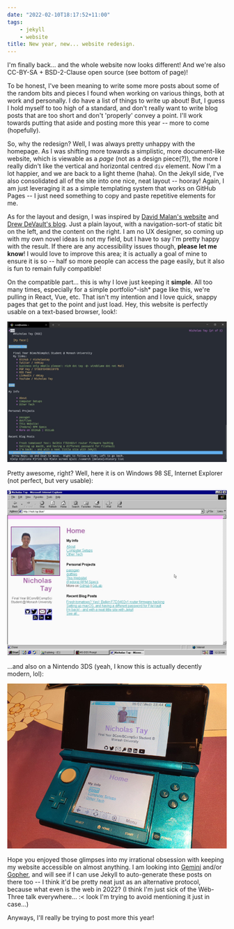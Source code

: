 ```yaml
---
date: "2022-02-10T18:17:52+11:00"
tags:
    - jekyll
    - website
title: New year, new... website redesign.
---
```


I'm finally back... and the whole website now looks different! And we're also CC-BY-SA + BSD-2-Clause open source (see bottom of page)!

To be honest, I've been meaning to write some more posts about some of the random bits and pieces I found when working on various things, both at work and personally. I do have a list of things to write up about! But, I guess I hold myself to too high of a standard, and don't really want to write blog posts that are too short and don't 'properly' convey a point. I'll work towards putting that aside and posting more this year -- more to come (hopefully).

So, why the redesign? Well, I was always pretty unhappy with the homepage. As I was shifting more towards a simplistic, more document-like website, which is viewable as a *page* (not as a design piece(?)), the more I really didn't like the vertical and horizontal centred `div` element. Now I'm a lot happier, and we are back to a light theme (haha). On the Jekyll side, I've also consolidated all of the site into one nice, neat layout -- hooray! Again, I am just leveraging it as a simple templating system that works on GitHub Pages -- I just need something to copy and paste repetitive elements for me.

As for the layout and design, I was inspired by [David Malan's website](https://cs.harvard.edu/malan/) and [Drew DeVault's blog](https://drewdevault.com/). Just a plain layout, with a navigation-sort-of static bit on the left, and the content on the right. I am no UX designer, so coming up with my own novel ideas is not my field, but I have to say I'm pretty happy with the result. If there are any accessibility issues though, **please let me know**! I would love to improve this area; it is actually a goal of mine to ensure it is so -- half so more people can access the page easily, but it also is fun to remain fully compatible!

On the compatible part... this is why I love just keeping it **simple**. All too many times, especially for a simple portfolio*-ish* page like this, we're pulling in React, Vue, etc. That isn't my intention and I love quick, snappy pages that get to the point and just load. Hey, this website is perfectly usable on a text-based browser, look!:

![This website, as viewed in Lynx](/static/post-img/202202-lynx.jpg)

Pretty awesome, right? Well, here it is on Windows 98 SE, Internet Explorer (not perfect, but very usable):

![This website, as viewed in W98 SE IE](/static/post-img/202202-w98.jpg)

...and also on a Nintendo 3DS (yeah, I know this is actually decently modern, lol):

![This website, as viewed in 3DS](/static/post-img/202202-3ds.jpg)

Hope you enjoyed those glimpses into my irrational obsession with keeping my website accessible on almost anything. I am looking into [Gemini](https://gemini.circumlunar.space/) and/or [Gopher](https://en.wikipedia.org/wiki/Gopher_(protocol)), and will see if I can use Jekyll to auto-generate these posts on there too -- I think it'd be pretty neat just as an alternative protocol, because what even is the web in 2022? (I think I'm just sick of the Wéb-Three talk everywhere... :&lt; look I'm trying to avoid mentioning it just in case...)

Anyways, I'll really be trying to post more this year!